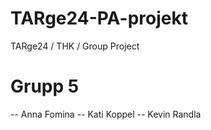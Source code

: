 # TARge24-PA-projekt
 TARge24 / THK / Group Project

# Grupp 5
-- Anna Fomina
-- Kati Koppel
-- Kevin Randla
